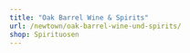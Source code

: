 ```yaml
---
title: "Oak Barrel Wine & Spirits"
url: /newtown/oak-barrel-wine-und-spirits/
shop: Spirituosen
---
```

